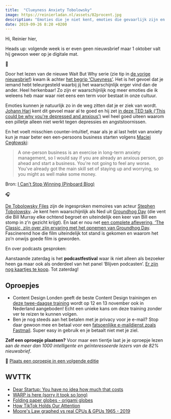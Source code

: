 ```yaml
---
title:  "Clueyness Anxiety Tobolowsky"
image: https://reinierladan.nl/assets/82procent.jpg
description: "Emoties die je niet kent, emoties die gevaarlijk zijn en emoties om het krijgen van een stomp in je gezicht."
date: 2019-09-26 8:20 +0200
---
```


Hi, Reinier hier,

Heads up: volgende week is er even geen nieuwsbrief maar 1 oktober valt hij gewoon weer op je digitale mat.

🤯

Door het lezen van de nieuwe Wait But Why serie (zie tip in [de vorige nieuwsbrief](https://reinierladan.nl/2019/09/20/diepste-tijdreis-story)) kwam ik achter [het begrip ‘Clueyness’](https://waitbutwhy.com/2016/05/clueyness-a-weird-kind-of-sad.html). Het is het gevoel dat je iemand hebt teleurgesteld waarbij jij het waarschijnlijk erger vind dan de ander. Heel herkenbaar! Zo zijn er waarschijnlijk nog meer emoties die ik weleens heb maar waar niet eens een term voor bestaat in onze cultuur.

Emoties kunnen je natuurlijk zo in de weg zitten dat je er ziek van wordt. [Johann Hari](https://twitter.com/johannhari101) kent dit gevoel maar al te goed en hij zet [in deze TED talk (‘This could be why you're depressed and anxious’)](https://www.ted.com/talks/johann_hari_this_could_be_why_you_re_depressed_and_anxious) wel heel goed uiteen waarom een pilletje alleen niet werkt tegen depressies en angststoornissen.

En het voelt misschien counter-intuïtief, maar als je al last hebt van anxiety kun je maar beter een een-persoons business starten volgens [Maciej Cegłowski](https://en.wikipedia.org/wiki/Maciej_Cegłowski):

> A one-person business is an exercise in long-term anxiety management, so I would say if you are already an anxious person, go ahead and start a business. You're not going to feel any worse. You've already got the main skill set of staying up and worrying, so you might as well make some money.

Bron: [I Can't Stop Winning (Pinboard Blog)](https://blog.pinboard.in/2019/07/i_cant_stop_winning/)

🎧

[De Tobolowsky Files](https://stephentobolowsky.com/the-tobolowsky-files/) zijn de ingesproken memoires van acteur [Stephen Tobolowsky](https://en.wikipedia.org/wiki/Stephen_Tobolowsky). Je kent hem waarschijnlijk als Ned uit [Groundhog Day](https://nl.wikipedia.org/wiki/Groundhog_Day_(film)) (die vent die Bill Murray elke ochtend begroet en uiteindelijk een keer van Bill een stomp in z’n gezicht krijgt). En laat er nou net [een complete aflevering, ‘The Classic, zijn over zijn ervaring met het opnemen van Groundhog Day](https://castro.fm/episode/3ggycg). Fascinerend hoe die film uiteindelijk tot stand is gekomen en waarom het zo’n onwijs goede film is geworden.

En over podcasts gesproken:

Aanstaande zaterdag is het **podcastfestival** waar ik niet alleen als bezoeker heen ga maar ook als onderdeel van het panel ‘Blijven podcasten’. [Er zijn nog kaartjes te koop](https://podcastfestival.nl). Tot zaterdag!

## Oproepjes

- Content Design Londen geeft de beste Content Design trainingen en [deze twee-daagse training](https://contentdesign.london/content-design-2-day-course/) wordt op 12 en 13 november ook in Nederland aangeboden! Echt een unieke kans om deze training zonder ver te reizen te kunnen volgen.
- Ben je nog steeds aan het betalen met je privacy voor je e-mail? Stop daar gewoon mee en betaal voor een [fatsoenlijke e-maildienst zoals Fastmail](https://www.fastmail.com/?STKI=16948328). Super easy in gebruik en je betaalt niet met je ziel.

**Zelf een oproepje plaatsen?** Voor maar een tientje laat je je oproepje lezen aan _de meer dan 1000 intelligente en geïnteresseerde lezers van de 82% nieuwsbrief_.

🌟 [Plaats een oproepje in een volgende editie](https://forms.82procent.nl)

## WVTTK

- [Dear Startup: You have no idea how much that costs](http://kyleprifogle.com/dear-startup/)
- [WARP is here (sorry it took so long)](https://blog.cloudflare.com/announcing-warp-plus/)
- [Folding paper globes - origami globes](https://mapscaping.com/pages/folding-paper-globes)
- [How TikTok Holds Our Attention](https://www.newyorker.com/magazine/2019/09/30/how-tiktok-holds-our-attention)
- [Moore's Law graphed vs real CPUs & GPUs 1965 - 2019](https://www.reddit.com/r/dataisbeautiful/comments/cynql1/moores_law_graphed_vs_real_cpus_gpus_1965_2019_oc/)
